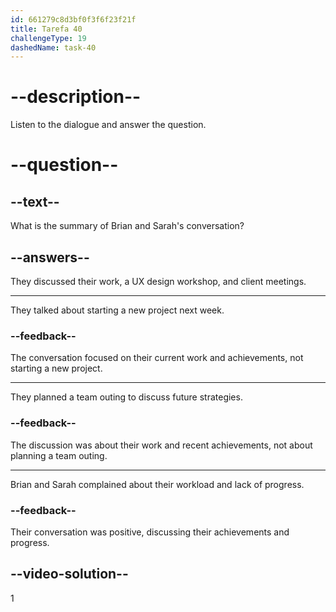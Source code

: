 ```yaml
---
id: 661279c8d3bf0f3f6f23f21f
title: Tarefa 40
challengeType: 19
dashedName: task-40
---
```


<!--
AUDIO REFERENCE:
Entire dialogue
-->

# --description--

Listen to the dialogue and answer the question.

# --question--

## --text--

What is the summary of Brian and Sarah's conversation?

## --answers--

They discussed their work, a UX design workshop, and client meetings.

---

They talked about starting a new project next week.

### --feedback--

The conversation focused on their current work and achievements, not starting a new project.

---

They planned a team outing to discuss future strategies.

### --feedback--

The discussion was about their work and recent achievements, not about planning a team outing.

---

Brian and Sarah complained about their workload and lack of progress.

### --feedback--

Their conversation was positive, discussing their achievements and progress.

## --video-solution--

1
